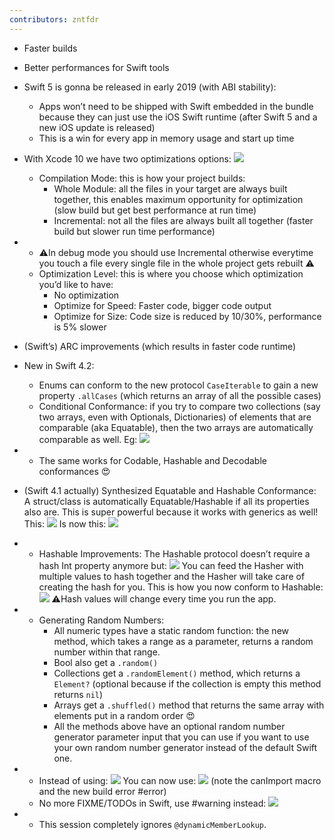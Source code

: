 ```yaml
---
contributors: zntfdr
---
```


- Faster builds
- Better performances for Swift tools
- Swift 5 is gonna be released in early 2019 (with ABI stability): 
  - Apps won’t need to be shipped with Swift embedded in the bundle because they can just use the iOS Swift runtime (after Swift 5 and a new iOS update is released)
  - This is a win for every app in memory usage and start up time
- With Xcode 10 we have two optimizations options: 
![][compilationImage]
  - Compilation Mode: this is how your project builds:
    - Whole Module: all the files in your target are always built together, this enables maximum opportunity for optimization (slow build but get best performance at run time)
    - Incremental: not all the files are always built all together (faster build but slower run time performance)

- 
  - ⚠️In debug mode you should use Incremental otherwise everytime you touch a file every single file in the whole project gets rebuilt ⚠️
  - Optimization Level: this is where you choose which optimization you’d like to have:
    - No optimization
    - Optimize for Speed: Faster code, bigger code output
    - Optimize for Size: Code size is reduced by 10/30%, performance is 5% slower

- (Swift’s) ARC improvements (which results in faster code runtime)
- New in Swift 4.2:
  - Enums can conform to the new protocol `CaseIterable` to gain a new property `.allCases` (which returns an array of all the possible cases)
  - Conditional Conformance: if you try to compare two collections (say two arrays, even with Optionals, Dictionaries) of elements that are comparable (aka Equatable), then the two arrays are automatically comparable as well. Eg:
![][coinsArrayImage]

- 
  - The same works for Codable, Hashable and Decodable conformances 😍
- (Swift 4.1 actually) Synthesized Equatable and Hashable Conformance: A struct/class is automatically Equatable/Hashable if all its properties also are. This is super powerful because it works with generics as well! This:
![][either1Image]
Is now this:
![][either2Image]
-
  - Hashable Improvements:
The Hashable protocol doesn’t require a hash Int property anymore but:
![][hashable1Image]
You can feed the Hasher with multiple values to hash together and the Hasher will take care of creating the hash for you. This is how you now conform to Hashable:
![][hashable2Image]
⚠️Hash values will change every time you run the app.

- 
  - Generating Random Numbers:
    - All numeric types have a static random function: the new method, which takes a range as a parameter, returns a random number within that range.
    - Bool also get a `.random()`
    - Collections get a `.randomElement()` method, which returns a `Element?` (optional because if the collection is empty this method returns `nil`)
    - Arrays get a `.shuffled()` method that returns the same array with elements put in a random order 😍
    - All the methods above have an optional random number generator parameter input that you can use if you want to use your own random number generator instead of the default Swift one.

- 
  - Instead of using:
    ![][ifOsImage]
    You can now use:
    ![][canImportImage]
    (note the canImport macro and the new build error #error)
  - No more FIXME/TODOs in Swift, use #warning instead:
    ![][warningImage]

- 
  - This session completely ignores `@dynamicMemberLookup`.

[compilationImage]: ../../../images/notes/wwdc18/401/compilation.png
[coinsArrayImage]: ../../../images/notes/wwdc18/401/coinsArray.png
[either1Image]: ../../../images/notes/wwdc18/401/either1.png
[either2Image]: ../../../images/notes/wwdc18/401/either2.png
[hashable1Image]: ../../../images/notes/wwdc18/401/hashable1.png
[hashable2Image]: ../../../images/notes/wwdc18/401/hashable2.png
[ifOsImage]: ../../../images/notes/wwdc18/401/ifOs.png
[canImportImage]: ../../../images/notes/wwdc18/401/canImport.png
[warningImage]: ../../../images/notes/wwdc18/401/warning.png
